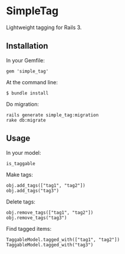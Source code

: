 # SimpleTag

Lightweight tagging for Rails 3.

## Installation

In your Gemfile:

    gem 'simple_tag'

At the command line:

    $ bundle install

Do migration:

    rails generate simple_tag:migration
    rake db:migrate

## Usage

In your model:

    is_taggable

Make tags:

    obj.add_tags(["tag1", "tag2"])
    obj.add_tags("tag3")

Delete tags:

    obj.remove_tags(["tag1", "tag2"])
    obj.remove_tags("tag3")
    
Find tagged items:

    TaggableModel.tagged_with(["tag1", "tag2"])
    TaggableModel.tagged_with("tag3")

